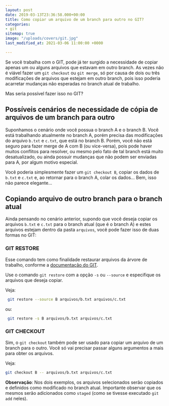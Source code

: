 ```yaml
---
layout: post
date: 2019-03-13T23:36:58.000+00:00
title: Como copiar um arquivo de um branch para outro no GIT?
categories:
- git
sitemap: true
image: "/uploads/covers/git.jpg"
last_modified_at: 2021-03-06 11:00:00 +0000

---
```

Se você trabalha com o GIT, pode já ter surgido a necessidade de copiar apenas um ou alguns arquivos que estavam em outro branch. As vezes não é viável fazer um `git checkout` ou `git merge`, só por causa de dois ou três modificações de arquivos que estejam em outro branch, pois isso poderia acarretar mudanças não esperadas no branch atual de trabalho.

Mas seria possível fazer isso no GIT?


## Possíveis cenários de necessidade de cópia de arquivos de um branch para outro

Suponhamos o cenário onde você possua o branch A e o branch B. Você está trabalhando atualmente no branch A, porém precisa das modificações do arquivo `b.txt` e `c.txt`, que está no branch B. Porém, você não está seguro para fazer merge de A com B (ou vice-versa), pois pode haver muitos conflitos para resolver, ou mesmo pelo fato de tal branch está muito desatualizado, ou ainda possuir mudanças que não podem ser enviadas para A, por algum motivo especial.

Você poderia simplesmente fazer um `git checkout B`, copiar os dados de `b.txt` e `c.txt` e, ao retornar para o branch A, colar os dados...
Bem, isso não parece elegante...

## Copiando arquivo de outro branch para o branch atual

Ainda pensando no cenário anterior, supondo que você deseja copiar os arquivos `b.txt` e `c.txt` para o branch atual (que é o branch A) e estes arquivos estejam dentro da pasta `arquivos`, você pode fazer isso de duas formas no GIT:


### GIT RESTORE
Esse comando tem como finalidade restaurar arquivos da árvore de trabalho, conforme a [documentação do GIT](https://git-scm.com/docs/git-restore).

Use o comando `git restore` com a opção `-s` ou `--source` e especifique os arquivos que deseja copiar. 

Veja:

```bash
 git restore --source B arquivos/b.txt arquivos/c.txt
```

ou:

```bash
 git restore -s B arquivos/b.txt arquivos/c.txt
```
### GIT CHECKOUT

Sim, o `git checkout` também pode ser usado para copiar um arquivo de um branch para o outro. Você só vai precisar passar alguns argumentos a mais para obter os arquivos.

Veja:


```bash
git checkout B -- arquivos/b.txt arquivos/c.txt
```


**Observação**: Nos dois exemplos, os arquivos selecionados serão copiados e definidos como modificado no branch atual. Importante observar que os mesmos serão adicionados como `staged` (como se tivesse executado `git add` neles).